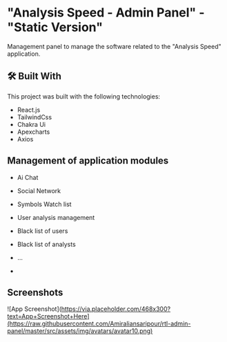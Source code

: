 
# "Analysis Speed - Admin Panel" - "Static Version"

Management panel to manage the software related to the "Analysis Speed" application.

## 🛠 Built With
This project was built with the following technologies:

- React.js
- TailwindCss
- Chakra Ui
- Apexcharts
- Axios


## Management of application modules


- Ai Chat
- Social Network
- Symbols Watch list
- User analysis management
- Black list of users
- Black list of analysts
- ...

- 
## Screenshots

![App Screenshot](https://via.placeholder.com/468x300?text=App+Screenshot+Here](https://raw.githubusercontent.com/Amiraliansaripour/rtl-admin-panel/master/src/assets/img/avatars/avatar10.png)

